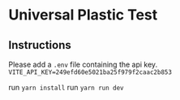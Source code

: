# Universal Plastic Test

## Instructions

Please add a `.env` file containing the api key.
`VITE_API_KEY=249efd60e5021ba25f979f2caac2b853`

run `yarn install`
run `yarn run dev`
